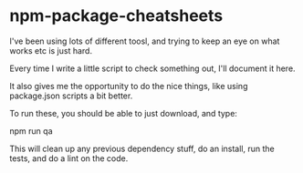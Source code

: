 # npm-package-cheatsheets

I've been using lots of different toosl, and trying to keep an eye on what works etc is just hard.

Every time I write a little script to check something out, I'll document it here.

It also gives me the opportunity to do the nice things, like using package.json scripts a bit better.

To run these, you should be able to just download, and type:

npm run qa

This will clean up any previous dependency stuff, do an install, run the tests, and do a lint on the code.

